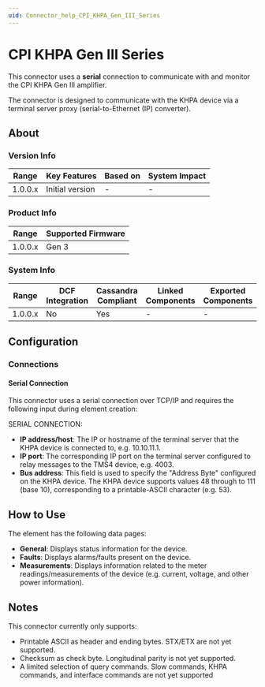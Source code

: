 ```yaml
---
uid: Connector_help_CPI_KHPA_Gen_III_Series
---
```


# CPI KHPA Gen III Series

This connector uses a **serial** connection to communicate with and monitor the CPI KHPA Gen III amplifier.

The connector is designed to communicate with the KHPA device via a terminal server proxy (serial-to-Ethernet (IP) converter).

## About

### Version Info

| **Range** | **Key Features** | **Based on** | **System Impact** |
|-----------|------------------|--------------|-------------------|
| 1.0.0.x   | Initial version  | \-           | \-                |

### Product Info

| **Range** | **Supported Firmware** |
|-----------|------------------------|
| 1.0.0.x   | Gen 3                  |

### System Info

| **Range** | **DCF Integration** | **Cassandra Compliant** | **Linked Components** | **Exported Components** |
|-----------|---------------------|-------------------------|-----------------------|-------------------------|
| 1.0.0.x   | No                  | Yes                     | \-                    | \-                      |

## Configuration

### Connections

#### Serial Connection

This connector uses a serial connection over TCP/IP and requires the following input during element creation:

SERIAL CONNECTION:

- **IP address/host**: The IP or hostname of the terminal server that the KHPA device is connected to, e.g. 10.10.11.1.
- **IP port**: The corresponding IP port on the terminal server configured to relay messages to the TMS4 device, e.g. 4003.
- **Bus address**: This field is used to specify the "Address Byte" configured on the KHPA device. The KHPA device supports values 48 through to 111 (base 10), corresponding to a printable-ASCII character (e.g. 53).

## How to Use

The element has the following data pages:

- **General**: Displays status information for the device.
- **Faults**: Displays alarms/faults present on the device.
- **Measurements**: Displays information related to the meter readings/measurements of the device (e.g. current, voltage, and other power information).

## Notes

This connector currently only supports:

- Printable ASCII as header and ending bytes. STX/ETX are not yet supported.
- Checksum as check byte. Longitudinal parity is not yet supported.
- A limited selection of query commands. Slow commands, KHPA commands, and interface commands are not yet supported
